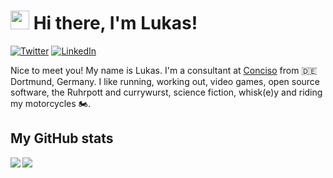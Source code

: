 # <img src="https://emojis.slackmojis.com/emojis/images/1531849430/4246/blob-sunglasses.gif?1531849430" width="30"/> Hi there, I'm Lukas!

[![Twitter](https://img.shields.io/badge/-@lukaspradel-1ca0f1?style=square&labelColor=1ca0f1&logo=twitter&logoColor=white&link=https://twitter.com/lukaspradel)](https://twitter.com/lukaspradel) [![LinkedIn](https://img.shields.io/badge/lukaspradel-blue?style=flat&logo=linkedin&labelColor=blue&link=https://www.linkedin.com/in/lukaspradel)](https://www.linkedin.com/in/lukaspradel)

Nice to meet you! My name is Lukas. I'm a consultant at [Conciso](https://conciso.de/) from 🇩🇪 Dortmund, Germany. I like running, working out, video games, open source software, the Ruhrpott and currywurst, science fiction, whisk(e)y and riding my motorcycles 🏍️.

## My GitHub stats
<a href="https://github.com/lpradel">
  <img align="left" src="https://github-readme-stats.vercel.app/api/top-langs/?username=lpradel" />
</a>
<a href="https://github.com/lpradel">
  <img align="center" src="https://github-readme-stats.vercel.app/api?username=lpradel&show_icons=true&count_private=true" />
</a>

